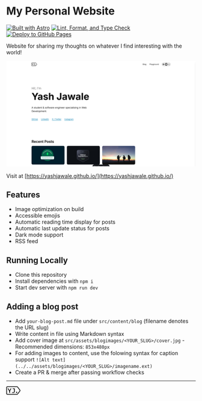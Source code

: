 # My Personal Website

[![Built with Astro](https://astro.badg.es/v2/built-with-astro/tiny.svg)](https://astro.build)
[![Lint, Format, and Type Check](https://github.com/yashjawale/yashjawale.github.io/actions/workflows/lint.yml/badge.svg)](https://github.com/yashjawale/yashjawale.github.io/actions/workflows/lint.yml)
[![Deploy to GitHub Pages](https://github.com/yashjawale/yashjawale.github.io/actions/workflows/deploy.yml/badge.svg)](https://github.com/yashjawale/yashjawale.github.io/actions/workflows/deploy.yml)

Website for sharing my thoughts on whatever I find interesting with the world!

![Homepage Screenshot](./screenshot.png)

Visit at [https://yashjawale.github.io/](https://yashjawale.github.io/)

## Features

- Image optimization on build
- Accessible emojis
- Automatic reading time display for posts
- Automatic last update status for posts
- Dark mode support
- RSS feed

## Running Locally

- Clone this repository
- Install dependencies with `npm i`
- Start dev server with `npm run dev`

## Adding a blog post

- Add `your-blog-post.md` file under `src/content/blog` (filename denotes the URL slug)
- Write content in file using Markdown syntax
- Add cover image at `src/assets/blogimages/<YOUR_SLUG>/cover.jpg` - Recommended dimensions: `853x480px`
- For adding images to content, use the folowing syntax for caption support `![Alt text](../../assets/blogimages/<YOUR_SLUG>/imagename.ext)`
- Create a PR & merge after passing workflow checks

---

<a href="https://yashjawale.github.io/" target="_blank"><img style="height: 22px;" src="https://raw.githubusercontent.com/yashjawale/.github/main/docs/logo.svg" alt="Yash Jawale"/></a>
